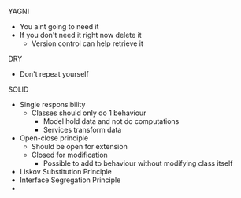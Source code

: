 YAGNI
- You aint going to need it
- If you don't need it right now delete it
	- Version control can help retrieve it

DRY
- Don't repeat yourself

SOLID
- Single responsibility
	- Classes should only do 1 behaviour
		- Model hold data and not do computations
		- Services transform data
- Open-close principle
	- Should be open for extension
	- Closed for modification
		- Possible to add to behaviour without modifying class itself
- Liskov Substitution Principle
- Interface Segregation Principle
- 